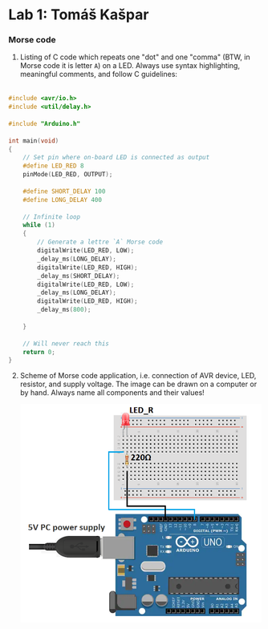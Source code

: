
# Lab 1: Tomáš Kašpar

### Morse code

1. Listing of C code which repeats one "dot" and one "comma" (BTW, in Morse code it is letter `A`) on a LED. Always use syntax highlighting, meaningful comments, and follow C guidelines:

```c

#include <avr/io.h>     
#include <util/delay.h> 

#include "Arduino.h"

int main(void)
{
    // Set pin where on-board LED is connected as output
    #define LED_RED 8
    pinMode(LED_RED, OUTPUT);

    #define SHORT_DELAY 100
    #define LONG_DELAY 400

    // Infinite loop
    while (1)
    {
        // Generate a lettre `A` Morse code
        digitalWrite(LED_RED, LOW);
        _delay_ms(LONG_DELAY);
        digitalWrite(LED_RED, HIGH);
        _delay_ms(SHORT_DELAY);
        digitalWrite(LED_RED, LOW);
        _delay_ms(LONG_DELAY);
        digitalWrite(LED_RED, HIGH);
        _delay_ms(800);

    }

    // Will never reach this
    return 0;
}
```

2. Scheme of Morse code application, i.e. connection of AVR device, LED, resistor, and supply voltage. The image can be drawn on a computer or by hand. Always name all components and their values!

   ![your figure](morse-code/images/Scheme.png)
